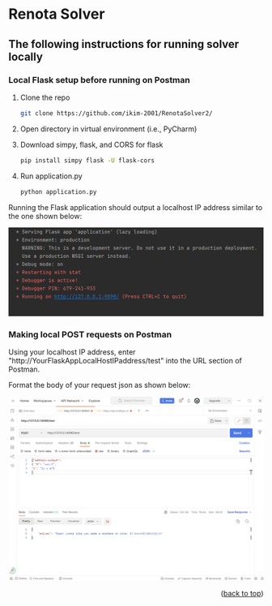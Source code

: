 # Renota Solver
## The following instructions for running solver locally

### Local Flask setup before running on Postman

1. Clone the repo
   ```sh
   git clone https://github.com/ikim-2001/RenotaSolver2/
   ```
2. Open directory in virtual environment (i.e., PyCharm)

3. Download simpy, flask, and CORS for flask
   ```sh
   pip install simpy flask -U flask-cors
   ```

4. Run application.py 
   ```sh
   python application.py 
   ```
   
Running the Flask application should output a localhost IP address similar to the one shown below:

![LMFAO](https://github.com/ikim-2001/RenotaSolver2/blob/main/img/application.png?raw=true)
   
### Making local POST requests on Postman

Using your localhost IP address, enter "http://YourFlaskAppLocalHostIPaddress/test" into the URL section of Postman. 

Format the body of your request json as shown below:

![LMFAO](https://github.com/ikim-2001/RenotaSolver2/blob/main/img/postman.png?raw=true)


<p align="right">(<a href="#readme-top">back to top</a>)</p>

